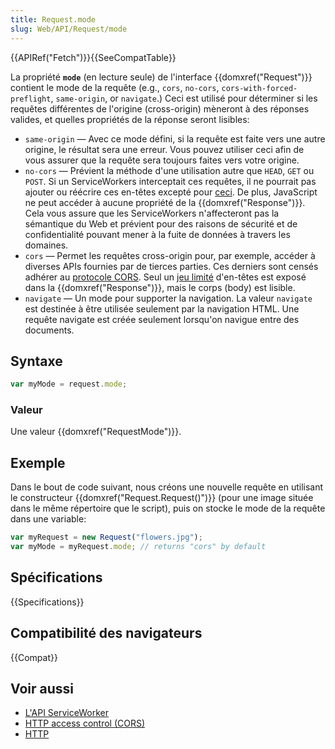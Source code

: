 ```yaml
---
title: Request.mode
slug: Web/API/Request/mode
---
```


{{APIRef("Fetch")}}{{SeeCompatTable}}

La propriété **`mode`** (en lecture seule) de l'interface {{domxref("Request")}} contient le mode de la requête (e.g., `cors`, `no-cors`, `cors-with-forced-preflight`, `same-origin`, or `navigate`.) Ceci est utilisé pour déterminer si les requêtes différentes de l'origine (cross-origin) mèneront à des réponses valides, et quelles propriétés de la réponse seront lisibles:

- `same-origin` — Avec ce mode défini, si la requête est faite vers une autre origine, le résultat sera une erreur. Vous pouvez utiliser ceci afin de vous assurer que la requête sera toujours faites vers votre origine.
- `no-cors` — Prévient la méthode d'une utilisation autre que `HEAD`, `GET` ou `POST`. Si un ServiceWorkers interceptait ces requêtes, il ne pourrait pas ajouter ou réécrire ces en-têtes excepté pour [ceci](https://fetch.spec.whatwg.org/#simple-header). De plus, JavaScript ne peut accéder à aucune propriété de la {{domxref("Response")}}. Cela vous assure que les ServiceWorkers n'affecteront pas la sémantique du Web et prévient pour des raisons de sécurité et de confidentialité pouvant mener à la fuite de données à travers les domaines.
- `cors` — Permet les requêtes cross-origin pour, par exemple, accéder à diverses APIs fournies par de tierces parties. Ces derniers sont censés adhérer au [protocole CORS](/fr/docs/Web/HTTP/Guides/CORS). Seul un [jeu limité](https://fetch.spec.whatwg.org/#concept-filtered-response-cors) d'en-têtes est exposé dans la {{domxref("Response")}}, mais le corps (body) est lisible.
- `navigate` — Un mode pour supporter la navigation. La valeur `navigate` est destinée à être utilisée seulement par la navigation HTML. Une requête navigate est créée seulement lorsqu'on navigue entre des documents.

## Syntaxe

```js
var myMode = request.mode;
```

### Valeur

Une valeur {{domxref("RequestMode")}}.

## Exemple

Dans le bout de code suivant, nous créons une nouvelle requête en utilisant le constructeur {{domxref("Request.Request()")}} (pour une image située dans le même répertoire que le script), puis on stocke le mode de la requête dans une variable:

```js
var myRequest = new Request("flowers.jpg");
var myMode = myRequest.mode; // returns "cors" by default
```

## Spécifications

{{Specifications}}

## Compatibilité des navigateurs

{{Compat}}

## Voir aussi

- [L'API ServiceWorker](/fr/docs/Web/API/Service_Worker_API)
- [HTTP access control (CORS)](/fr/docs/Web/HTTP/Guides/CORS)
- [HTTP](/fr/docs/Web/HTTP)
